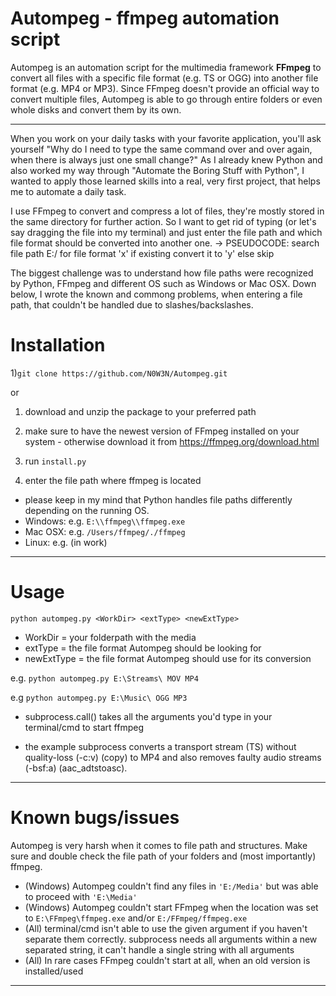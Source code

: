 Autompeg - ffmpeg automation script 
==================
Autompeg is an automation script for the multimedia framework **FFmpeg** to convert all files with a specific file format (e.g. TS or OGG) into another file format (e.g. MP4 or MP3).
Since FFmpeg doesn't provide an official way to convert multiple files, Autompeg is able to go through entire folders or even whole disks and convert them by its own.

--------------------------------
When you work on your daily tasks with your favorite application, you'll ask yourself "Why do I need to type the same command over and over again, when there is always just one small change?"
As I already knew Python and also worked my way through "Automate the Boring Stuff with Python", I wanted to apply those learned skills into a real, very first project, that helps me to automate a daily task.

I use FFmpeg to convert and compress a lot of files, they're mostly stored in the same directory for further action. So I want to get rid of typing (or let's say dragging the file into my terminal)
and just enter the file path and which file format should be converted into another one.
 -> PSEUDOCODE: search file path E:/ for file format 'x' if existing convert it to 'y' else skip
 
  
The biggest challenge was to understand how file paths were recognized by Python, FFmpeg and different OS such as Windows or Mac OSX.
Down below, I wrote the known and commong problems, when entering a file path, that couldn't be handled due to slashes/backslashes.

# Installation

1)`git clone https://github.com/N0W3N/Autompeg.git`

or

1) download and unzip the package to your preferred path

2) make sure to have the newest version of FFmpeg installed on your system - otherwise download it from https://ffmpeg.org/download.html

3) run `install.py`

4) enter the file path where ffmpeg is located 
* please keep in my mind that Python handles file paths differently depending on the running OS.
* Windows: e.g. `E:\\ffmpeg\\ffmpeg.exe`
* Mac OSX: e.g. `/Users/ffmpeg/./ffmpeg`
* Linux: e.g. (in work)
--------------------------------
# Usage

`python autompeg.py <WorkDir> <extType> <newExtType>`

* WorkDir = your folderpath with the media
* extType = the file format Autompeg should be looking for
* newExtType = the file format Autompeg should use for its conversion

e.g. `python autompeg.py E:\Streams\ MOV MP4`

e.g  `python autompeg.py E:\Music\ OGG MP3`

* subprocess.call() takes all the arguments you'd type in your terminal/cmd to start ffmpeg

* the example subprocess converts a transport stream (TS) without quality-loss (-c:v) (copy) to MP4 and also removes faulty audio streams (-bsf:a) (aac_adtstoasc).
--------------------------------
# Known bugs/issues

Autompeg is very harsh when it comes to file path and structures.
Make sure and double check the file path of your folders and (most importantly) ffmpeg.

* (Windows) Autompeg couldn't find any files in `'E:/Media'` but was able to proceed with `'E:\Media'`
* (Windows) Autompeg couldn't start FFmpeg when the location was set to `E:\FFmpeg\ffmpeg.exe` and/or `E:/FFmpeg/ffmpeg.exe`
* (All) terminal/cmd isn't able to use the given argument if you haven't separate them correctly. subprocess needs all arguments within a new separated string, it can't handle a single string with all arguments
* (All) In rare cases FFmpeg couldn't start at all, when an old version is installed/used
--------------------------------
